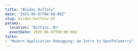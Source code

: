 ```yaml
---
title: "BSides Buffalo"
date: "2025-06-07T00:00:00Z"
slug: bsides-buffalo-25
params:
  location: "Buffalo, NY"
  eventDate: 2025-06-07T00:00:00Z
talks:
- "Modern Application Debugging: An Intro to OpenTelemetry"
---
```

